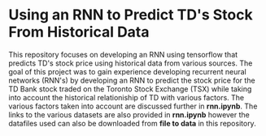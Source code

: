 # Using an RNN to Predict TD's Stock From Historical Data
This repository focuses on developing an RNN using tensorflow that predicts TD's stock price using historical data from various sources. The goal of this project was to gain experience developing recurrent neural networks (RNN's) by developing an RNN to predict the stock price for the TD Bank stock traded on the Toronto Stock Exchange (TSX) while taking into account the historical relationiship of TD with various factors. The various factors taken into account are discussed further in **rnn.ipynb**. The links to the various datasets are also provided in **rnn.ipynb** however the datafiles used can also be downloaded from **file to data** in this repository.
